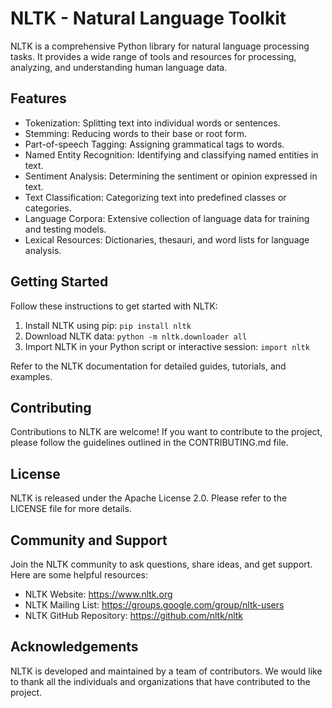 # NLTK - Natural Language Toolkit

NLTK is a comprehensive Python library for natural language processing tasks. It provides a wide range of tools and resources for processing, analyzing, and understanding human language data.

## Features

- Tokenization: Splitting text into individual words or sentences.
- Stemming: Reducing words to their base or root form.
- Part-of-speech Tagging: Assigning grammatical tags to words.
- Named Entity Recognition: Identifying and classifying named entities in text.
- Sentiment Analysis: Determining the sentiment or opinion expressed in text.
- Text Classification: Categorizing text into predefined classes or categories.
- Language Corpora: Extensive collection of language data for training and testing models.
- Lexical Resources: Dictionaries, thesauri, and word lists for language analysis.

## Getting Started

Follow these instructions to get started with NLTK:

1. Install NLTK using pip: `pip install nltk`
2. Download NLTK data: `python -m nltk.downloader all`
3. Import NLTK in your Python script or interactive session: `import nltk`

Refer to the NLTK documentation for detailed guides, tutorials, and examples.

## Contributing

Contributions to NLTK are welcome! If you want to contribute to the project, please follow the guidelines outlined in the CONTRIBUTING.md file.

## License

NLTK is released under the Apache License 2.0. Please refer to the LICENSE file for more details.

## Community and Support

Join the NLTK community to ask questions, share ideas, and get support. Here are some helpful resources:

- NLTK Website: https://www.nltk.org
- NLTK Mailing List: https://groups.google.com/group/nltk-users
- NLTK GitHub Repository: https://github.com/nltk/nltk

## Acknowledgements

NLTK is developed and maintained by a team of contributors. We would like to thank all the individuals and organizations that have contributed to the project.

